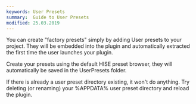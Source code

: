 ```yaml
---
keywords: User Presets
summary:  Guide to User Presets
modified: 25.03.2019
---
```





You can create "factory presets" simply by adding User presets to your project. They will be embedded into the plugin and automatically extracted the first time the user launches your plugin.

Create your presets using the default HISE preset browser, they will automatically be saved in the UserPresets folder.

If there is already a user preset directory existing, it won't do anything. Try deleting (or renaming) your %APPDATA% user preset directory and reload the plugin.